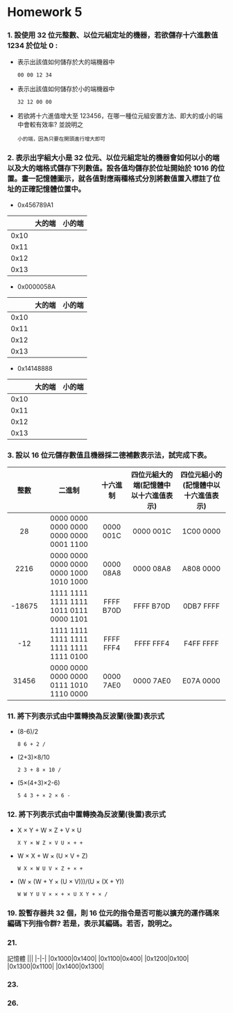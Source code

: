 # Homework 5

### 1. 設使用 32 位元整數、以位元組定址的機器，若欲儲存十六進數值 1234 於位址 0 :
- 表示出該值如何儲存於大的端機器中
    ```
    00 00 12 34
    ```
- 表示出該值如何儲存於小的端機器中
    ```
    32 12 00 00
    ```
- 若欲將十六進值增大至 123456，在哪一種位元組安置方法、即大的或小的端中會較有效率? 並說明之
    ```
    小的端，因為只要在開頭進行增大即可
    ```

### 2. 表示出字組大小是 32 位元、以位元組定址的機器會如何以小的端以及大的端格式儲存下列數值。設各值均儲存於位址開始於 1016 的位置。畫一記憶體圖示，就各值對應兩種格式分別將數值置入標註了位址的正確記憶體位置中。
- 0x456789A1

||大的端|小的端|
|-|-|-|
|0x10|||
|0x11|||
|0x12|||
|0x13|||
- 0x0000058A

||大的端|小的端|
|-|-|-|
|0x10|||
|0x11|||
|0x12|||
|0x13|||
- 0x14148888

||大的端|小的端|
|-|-|-|
|0x10|||
|0x11|||
|0x12|||
|0x13|||

### 3. 設以 16 位元儲存數值且機器採二德補數表示法，試完成下表。

|整數|二進制|十六進制|四位元組大的端(記憶體中以十六進值表示)|四位元組小的(記憶體中以十六進值表示)|
|:-:|:-:|:-:|:-:|:-:|
|28|0000 0000 0000 0000 0000 0000 0001 1100|0000 001C|0000 001C|1C00 0000|
|2216|0000 0000 0000 0000 0000 1000 1010 1000|0000 08A8|0000 08A8|A808 0000|
|-18675|1111 1111 1111 1111 1011 0111 0000 1101|FFFF B70D|FFFF B70D|0DB7 FFFF|
|-12|1111 1111 1111 1111 1111 1111 1111 0100|FFFF FFF4|FFFF FFF4|F4FF FFFF|
|31456|0000 0000 0000 0000 0111 1010 1110 0000|0000 7AE0|0000 7AE0|E07A 0000|

### 11. 將下列表示式由中置轉換為反波蘭(後置)表示式
- (8-6)/2
    ```
    8 6 + 2 /
    ```
- (2+3)×8/10
    ```
    2 3 + 8 × 10 /
    ```
- (5×(4+3)×2-6)
    ```
    5 4 3 + × 2 × 6 -
    ```

### 12. 將下列表示式由中置轉換為反波蘭(後置)表示式
- X × Y + W × Z + V × U
    ```
    X Y × W Z × V U × + +
    ```
- W × X + W × (U × V + Z)
    ```
    W X × W U V × Z + × +
    ```
- (W × (W + Y × (U × V)))/(U × (X + Y))
    ```
    W W Y U V × × + × U X Y + × /
    ```
### 19. 設暫存器共 32 個，則 16 位元的指令是否可能以擴充的運作碼來編碼下列指令群? 若是，表示其編碼。若否，說明之。

### 21. 
記憶體
|||
|-|-|
|0x1000|0x1400|
|0x1100|0x400|
|0x1200|0x100|
|0x1300|0x1100|
|0x1400|0x1300|
### 23. 

### 26. 
